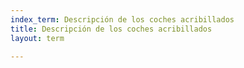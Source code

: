 ```yaml
---
index_term: Descripción de los coches acribillados
title: Descripción de los coches acribillados
layout: term

---
```

